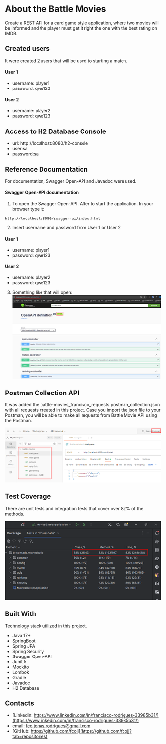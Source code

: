 # About the Battle Movies
Create a REST API for a card game style application, where two movies will be informed and the player must get it right
the one with the best rating on IMDB.

## Created users
It were created 2 users that will be used to starting a match.
#### User 1
* username: player1
* password: qwe123

#### User 2
* username: player2
* password: qwe123

## Access to H2 Database Console
* url: http://localhost:8080/h2-console
* user:sa
* password:sa

## Reference Documentation
For documentation, Swagger Open-API and Javadoc were used.
#### Swagger Open-API documentation
1. To open the Swagger Open-API. After to start the application. In your browser type it:
```shell
http://localhost:8080/swagger-ui/index.html
```
2. Insert username and password from User 1 or User 2
#### User 1
* username: player1
* password: qwe123

#### User 2
* username: player2
* password: qwe123

3. Something like that will open:
![picture alt](/doc/open_api.png)

## Postman Collection API
It was added the battle-movies_francisco_requests.postman_collection.json with all requests created in this project.
Case you import the json file to your Postman, you will be able to make all requests from Battle Movie API using the Postman. 

![picture alt](/doc/postman_requests_api.png)

## Test Coverage

There are unit tests and integration tests that cover over 82% of the methods.

![picture alt](/doc/test_coverage_report.png)

## Built With

Technology stack utilized in this project.

* Java 17+
* SpringBoot
* Spring JPA
* Spring Security
* Swagger Open-API
* Junit 5
* Mockito
* Lombok
* Gradle
* Javadoc
* H2 Database

## Contacts
* [Linkedin: https://www.linkedin.com/in/francisco-rodrigues-33985b31/](https://www.linkedin.com/in/francisco-rodrigues-33985b31/)
* email: fco.jonas.rodrigues@gmail.com
* [GitHub: https://github.com/fcojj](https://github.com/fcojj?tab=repositories)




